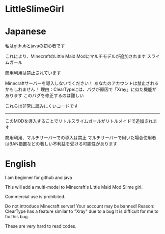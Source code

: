 # LittleSlimeGirl

# Japanese
私はgithubとjavaの初心者です

これにより、MinecraftのLittle Maid Modにマルチモデルが追加されます
スライムガール

商用利用は禁止されています

Minecraftサーバーを導入しないでください！
あなたのアカウントは禁止されるかもしれません！
理由：ClearTypeには、バグが原因で「Xray」に似た機能があります
このバグを修正するのは難しい

これらは非常に読みにくいコードです
********************************
このMODを導入することでリトルスライムガールがリトルメイドで追加されます

商用利用、マルチサーバーでの導入は禁止
マルチサーバーで用いた場合使用者はBAN措置などの著しい不利益を受ける可能性があります

# English
I am beginner for github and java  

This will add a multi-model to Minecraft's Little Maid Mod
Slime girl.

Commercial use is prohibited.

Do not introduce Minecraft server!
Your account may be banned!
Reason: ClearType has a feature similar to "Xray" due to a bug
It is difficult for me to fix this bug.

These are very hard to read codes.
